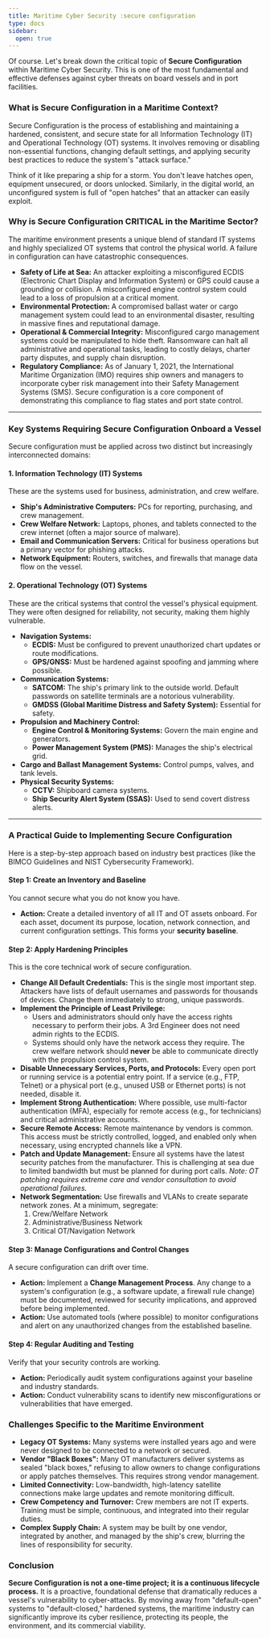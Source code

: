 ```yaml
---
title: Maritime Cyber Security :secure configuration
type: docs
sidebar:
  open: true
---
```


Of course. Let's break down the critical topic of **Secure Configuration** within Maritime Cyber Security. This is one of the most fundamental and effective defenses against cyber threats on board vessels and in port facilities.

### What is Secure Configuration in a Maritime Context?

Secure Configuration is the process of establishing and maintaining a hardened, consistent, and secure state for all Information Technology (IT) and Operational Technology (OT) systems. It involves removing or disabling non-essential functions, changing default settings, and applying security best practices to reduce the system's "attack surface."

Think of it like preparing a ship for a storm. You don't leave hatches open, equipment unsecured, or doors unlocked. Similarly, in the digital world, an unconfigured system is full of "open hatches" that an attacker can easily exploit.

### Why is Secure Configuration CRITICAL in the Maritime Sector?

The maritime environment presents a unique blend of standard IT systems and highly specialized OT systems that control the physical world. A failure in configuration can have catastrophic consequences.

*   **Safety of Life at Sea:** An attacker exploiting a misconfigured ECDIS (Electronic Chart Display and Information System) or GPS could cause a grounding or collision. A misconfigured engine control system could lead to a loss of propulsion at a critical moment.
*   **Environmental Protection:** A compromised ballast water or cargo management system could lead to an environmental disaster, resulting in massive fines and reputational damage.
*   **Operational & Commercial Integrity:** Misconfigured cargo management systems could be manipulated to hide theft. Ransomware can halt all administrative and operational tasks, leading to costly delays, charter party disputes, and supply chain disruption.
*   **Regulatory Compliance:** As of January 1, 2021, the International Maritime Organization (IMO) requires ship owners and managers to incorporate cyber risk management into their Safety Management Systems (SMS). Secure configuration is a core component of demonstrating this compliance to flag states and port state control.

---

### Key Systems Requiring Secure Configuration Onboard a Vessel

Secure configuration must be applied across two distinct but increasingly interconnected domains:

#### 1. Information Technology (IT) Systems
These are the systems used for business, administration, and crew welfare.
*   **Ship's Administrative Computers:** PCs for reporting, purchasing, and crew management.
*   **Crew Welfare Network:** Laptops, phones, and tablets connected to the crew internet (often a major source of malware).
*   **Email and Communication Servers:** Critical for business operations but a primary vector for phishing attacks.
*   **Network Equipment:** Routers, switches, and firewalls that manage data flow on the vessel.

#### 2. Operational Technology (OT) Systems
These are the critical systems that control the vessel's physical equipment. They were often designed for reliability, not security, making them highly vulnerable.
*   **Navigation Systems:**
    *   **ECDIS:** Must be configured to prevent unauthorized chart updates or route modifications.
    *   **GPS/GNSS:** Must be hardened against spoofing and jamming where possible.
*   **Communication Systems:**
    *   **SATCOM:** The ship's primary link to the outside world. Default passwords on satellite terminals are a notorious vulnerability.
    *   **GMDSS (Global Maritime Distress and Safety System):** Essential for safety.
*   **Propulsion and Machinery Control:**
    *   **Engine Control & Monitoring Systems:** Govern the main engine and generators.
    *   **Power Management System (PMS):** Manages the ship's electrical grid.
*   **Cargo and Ballast Management Systems:** Control pumps, valves, and tank levels.
*   **Physical Security Systems:**
    *   **CCTV:** Shipboard camera systems.
    *   **Ship Security Alert System (SSAS):** Used to send covert distress alerts.

---

### A Practical Guide to Implementing Secure Configuration

Here is a step-by-step approach based on industry best practices (like the BIMCO Guidelines and NIST Cybersecurity Framework).

#### Step 1: Create an Inventory and Baseline
You cannot secure what you do not know you have.
*   **Action:** Create a detailed inventory of all IT and OT assets onboard. For each asset, document its purpose, location, network connection, and current configuration settings. This forms your **security baseline**.

#### Step 2: Apply Hardening Principles
This is the core technical work of secure configuration.

*   **Change All Default Credentials:** This is the single most important step. Attackers have lists of default usernames and passwords for thousands of devices. Change them immediately to strong, unique passwords.
*   **Implement the Principle of Least Privilege:**
    *   Users and administrators should only have the access rights necessary to perform their jobs. A 3rd Engineer does not need admin rights to the ECDIS.
    *   Systems should only have the network access they require. The crew welfare network should **never** be able to communicate directly with the propulsion control system.
*   **Disable Unnecessary Services, Ports, and Protocols:** Every open port or running service is a potential entry point. If a service (e.g., FTP, Telnet) or a physical port (e.g., unused USB or Ethernet ports) is not needed, disable it.
*   **Implement Strong Authentication:** Where possible, use multi-factor authentication (MFA), especially for remote access (e.g., for technicians) and critical administrative accounts.
*   **Secure Remote Access:** Remote maintenance by vendors is common. This access must be strictly controlled, logged, and enabled only when necessary, using encrypted channels like a VPN.
*   **Patch and Update Management:** Ensure all systems have the latest security patches from the manufacturer. This is challenging at sea due to limited bandwidth but must be planned for during port calls. *Note: OT patching requires extreme care and vendor consultation to avoid operational failures.*
*   **Network Segmentation:** Use firewalls and VLANs to create separate network zones. At a minimum, segregate:
    1.  Crew/Welfare Network
    2.  Administrative/Business Network
    3.  Critical OT/Navigation Network

#### Step 3: Manage Configurations and Control Changes
A secure configuration can drift over time.
*   **Action:** Implement a **Change Management Process**. Any change to a system's configuration (e.g., a software update, a firewall rule change) must be documented, reviewed for security implications, and approved before being implemented.
*   **Action:** Use automated tools (where possible) to monitor configurations and alert on any unauthorized changes from the established baseline.

#### Step 4: Regular Auditing and Testing
Verify that your security controls are working.
*   **Action:** Periodically audit system configurations against your baseline and industry standards.
*   **Action:** Conduct vulnerability scans to identify new misconfigurations or vulnerabilities that have emerged.

### Challenges Specific to the Maritime Environment

*   **Legacy OT Systems:** Many systems were installed years ago and were never designed to be connected to a network or secured.
*   **Vendor "Black Boxes":** Many OT manufacturers deliver systems as sealed "black boxes," refusing to allow owners to change configurations or apply patches themselves. This requires strong vendor management.
*   **Limited Connectivity:** Low-bandwidth, high-latency satellite connections make large updates and remote monitoring difficult.
*   **Crew Competency and Turnover:** Crew members are not IT experts. Training must be simple, continuous, and integrated into their regular duties.
*   **Complex Supply Chain:** A system may be built by one vendor, integrated by another, and managed by the ship's crew, blurring the lines of responsibility for security.

### Conclusion

**Secure Configuration is not a one-time project; it is a continuous lifecycle process.** It is a proactive, foundational defense that dramatically reduces a vessel's vulnerability to cyber-attacks. By moving away from "default-open" systems to "default-closed," hardened systems, the maritime industry can significantly improve its cyber resilience, protecting its people, the environment, and its commercial viability.